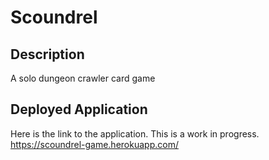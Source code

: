 # Scoundrel

## Description

A solo dungeon crawler card game

## Deployed Application

Here is the link to the application. This is a work in progress.
https://scoundrel-game.herokuapp.com/
